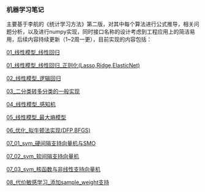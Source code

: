 ### 机器学习笔记

主要基于李航的《统计学习方法》第二版，对其中每个算法进行公式推导，相关问题分析，以及进行numpy实现，同时接口名称的设计考虑到工程应用上的简洁易用，后续内容持续更新（1~2周一更），目前实现的内容包括：  



[01_线性模型_线性回归](https://nbviewer.jupyter.org/github/zhulei227/ML_Notes/blob/master/notebooks/01_%E7%BA%BF%E6%80%A7%E6%A8%A1%E5%9E%8B_%E7%BA%BF%E6%80%A7%E5%9B%9E%E5%BD%92.ipynb)

[01_线性模型_线性回归_正则化(Lasso,Ridge,ElasticNet)](https://nbviewer.jupyter.org/github/zhulei227/ML_Notes/blob/master/notebooks/01_%E7%BA%BF%E6%80%A7%E6%A8%A1%E5%9E%8B_%E7%BA%BF%E6%80%A7%E5%9B%9E%E5%BD%92_%E6%AD%A3%E5%88%99%E5%8C%96(Lasso%2CRidge%2CElasticNet).ipynb)

[02_线性模型_逻辑回归](https://nbviewer.jupyter.org/github/zhulei227/ML_Notes/blob/master/notebooks/02_%E7%BA%BF%E6%80%A7%E6%A8%A1%E5%9E%8B_%E9%80%BB%E8%BE%91%E5%9B%9E%E5%BD%92.ipynb)

[03_二分类转多分类的一般实现](https://nbviewer.jupyter.org/github/zhulei227/ML_Notes/blob/master/notebooks/03_%E4%BA%8C%E5%88%86%E7%B1%BB%E8%BD%AC%E5%A4%9A%E5%88%86%E7%B1%BB%E7%9A%84%E4%B8%80%E8%88%AC%E5%AE%9E%E7%8E%B0.ipynb)

[04_线性模型_感知机](https://nbviewer.jupyter.org/github/zhulei227/ML_Notes/blob/master/notebooks/04_%E7%BA%BF%E6%80%A7%E6%A8%A1%E5%9E%8B_%E6%84%9F%E7%9F%A5%E6%9C%BA.ipynb)

[05_线性模型_最大熵模型](https://nbviewer.jupyter.org/github/zhulei227/ML_Notes/blob/master/notebooks/05_%E7%BA%BF%E6%80%A7%E6%A8%A1%E5%9E%8B_%E6%9C%80%E5%A4%A7%E7%86%B5%E6%A8%A1%E5%9E%8B.ipynb)

[06_优化_拟牛顿法实现(DFP,BFGS)](https://nbviewer.jupyter.org/github/zhulei227/ML_Notes/blob/master/notebooks/06_%E4%BC%98%E5%8C%96_%E6%8B%9F%E7%89%9B%E9%A1%BF%E6%B3%95%E5%AE%9E%E7%8E%B0(DFP%2CBFGS).ipynb)

[07_01_svm_硬间隔支持向量机与SMO](https://nbviewer.jupyter.org/github/zhulei227/ML_Notes/blob/master/notebooks/07_01_svm_%E7%A1%AC%E9%97%B4%E9%9A%94%E6%94%AF%E6%8C%81%E5%90%91%E9%87%8F%E6%9C%BA%E4%B8%8ESMO.ipynb)

[07_02_svm_软间隔支持向量机](https://nbviewer.jupyter.org/github/zhulei227/ML_Notes/blob/master/notebooks/07_02_svm_%E8%BD%AF%E9%97%B4%E9%9A%94%E6%94%AF%E6%8C%81%E5%90%91%E9%87%8F%E6%9C%BA.ipynb)

[07_03_svm_核函数与非线性支持向量机](https://nbviewer.jupyter.org/github/zhulei227/ML_Notes/blob/master/notebooks/07_03_svm_%E6%A0%B8%E5%87%BD%E6%95%B0%E4%B8%8E%E9%9D%9E%E7%BA%BF%E6%80%A7%E6%94%AF%E6%8C%81%E5%90%91%E9%87%8F%E6%9C%BA.ipynb)

[08_代价敏感学习_添加sample_weight支持](https://nbviewer.jupyter.org/github/zhulei227/ML_Notes/blob/master/notebooks/08_%E4%BB%A3%E4%BB%B7%E6%95%8F%E6%84%9F%E5%AD%A6%E4%B9%A0_%E6%B7%BB%E5%8A%A0sample_weight%E6%94%AF%E6%8C%81.ipynb)

